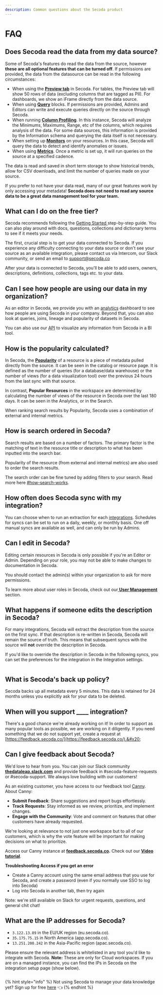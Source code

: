 ```yaml
---
description: Common questions about the Secoda product
---
```


# FAQ

## Does Secoda read the data from my data source?

Some of Secoda's features do read the data from the source, however **these are all optional features that can be turned off**. If permissions are provided, the data from the datasource can be read in the following circumstances:

* When using the [**Preview tab**](features/data-previews.md) in Secoda. For tables, the Preview tab will show 50 rows of data (excluding columns that are tagged as PII). For dashboards, we show an iFrame directly from the data source.
* When using [**Query**](features/queries/) blocks. If permissions are provided, Admins and Editors can write and execute queries directly on the source through Secoda.
* When running [**Column Profiling**](features/column-profiling.md). In this instance, Secoda will analyze the Minimums, Maximums, Range, etc of the columns, which requires analysis of the data. For some data sources, this information is provided by the Information schema and querying the data itself is not necessary.&#x20;
* When setting up [**Monitors**](features/monitoring.md) on your resources. In this case, Secoda will query the data to detect and identify anomalies or issues.
* When using [**Metrics**](features/metrics.md). Once a metric is set up, it will run queries on the source at a specified cadence.&#x20;

The data is read and saved in short term storage to show historical trends, allow for CSV downloads, and limit the number of queries made on your source.&#x20;

If you prefer to not have your data read, many of our great features work by only accessing your metadata! **Secoda does not need to read any source data to be a great data management tool for your team.**&#x20;

## What can I do on the free tier?

Secoda recommends following the [Getting Started ](./)step-by-step guide. You can also play around with docs, questions, collections and dictionary terms to see if it meets your needs.

The first, crucial step is to get your data connected to Secoda. If you experience any difficulty connecting to your data source or don't see your source as an available integration, please contact us via Intercom, our Slack community, or send an email to support@secoda.co

After your data is connected to Secoda, you'll be able to add users, owners, descriptions, definitions, collections, tags etc. to your data.

## Can I see how people are using our data in my organization?

As an editor in Secoda, we provide you with an [analytics](features/analytics-dashboard.md) dashboard to see how people are using Secoda in your company. Beyond that, you can also look at queries, joins, lineage and popularity of datasets in Secoda.

You can also use our [API](secoda-api.md) to visualize any information from Secoda in a BI tool.

## How is the popularity calculated?

In Secoda, the [**Popularity**](features/popularity.md) of a resource is a piece of metadata pulled directly from the source. It can be seen in the catalog or resource page. It is defined as the number of queries (for a database/data warehouse) or the number of views (for a data visualization tool) over the previous 24 hours from the last sync with that source.

In contrast, **Popular Resources** in the workspace are determined by calculating the number of views of the resource in Secoda over the last 180 days. It can be seen in the Analytics, or in the Search.

When ranking search results by Popularity, Secoda uses a combination of external and internal metrics.

## How is search ordered in Secoda?

Search results are based on a number of factors. The primary factor is the matching of text in the resource title or description to what has been inputted into the search bar.

Popularity of the resource (from external and internal metrics) are also used to order the search results.

The search order can be fine tuned by adding filters to your search. Read more here [#how-search-works](features/search.md#how-search-works "mention").

## How often does Secoda sync with my integration?

You can choose when to run an extraction for each [integrations](integrations/). Schedules for syncs can be set to run on a daily, weekly, or monthly basis. One off manual syncs are available as well, and can only be run by Admins.

## Can I edit in Secoda?

Editing certain resources in Secoda is only possible if you're an Editor or Admin. Depending on your role, you may not be able to make changes to documentation in Secoda.

You should contact the admin(s) within your organization to ask for more permissions.

To learn more about user roles in Secoda, check out our[ **User Management** ](user-management/)section.

## What happens if someone edits the description in Secoda?

For many integrations, Secoda will extract the description from the source on the first sync. If that description is re-written in Secoda, Secoda will remain the source of truth. This means that subsequent syncs with the source will **not** override the description in Secoda.

If you'd like to override the description in Secoda in the following syncs, you can set the preferences for the integration in the Integration settings.

<figure><img src="https://secoda-public-media-assets.s3.amazonaws.com/84990c85-e78e-44ee-a67c-ed5cfe8415f8.png" alt=""><figcaption></figcaption></figure>

## What is Secoda's back up policy?

Secoda backs up all metadata every 5 minutes. This data is retained for 24 months unless you explicitly ask for your data to be deleted.

## When will you support \_\_\_\_ integration?

There's a good chance we're already working on it! In order to support as many popular tools as possible, we are working on it diligently. If you need something that we do not support yet, create a request at [https://feedback.secoda.co/](https://feedback.secoda.co/).&#x20;

## Can I give feedback about Secoda?

We'd love to hear from you. You can join our Slack community [**thedataleap.slack.com**](https://www.thedataleap.slack.com) and provide feedback in #secoda-feature-requests or #secoda-support. We always love building with our customers!

As an existing customer, you have access to our feedback tool [Canny](https://feedback.secoda.co/). About Canny:

* **Submit Feedback**: Share suggestions and report bugs effortlessly.
* **Track Requests**: Stay informed as we review, prioritize, and implement changes.
* **Engage with the Community**: Vote and comment on features that other customers have already requested.

We're looking at relevance to not just one workspace but to all of our customers, which is why the vote feature will be important for making decisions on what to prioritize.

Access our Canny instance at [**feedback.secoda.co**](http://feedback.secoda.co/)**.** Check out our [**Video tutorial**](https://www.loom.com/share/86eb9317d7924835957e13c716b99c48?sid=1bf38c4a-e15b-4b1f-ab5e-3016b3c544af).

**Troubleshooting Access if you get an error**

* Create a Canny account using the same email address that you use for Secoda, and create a password (even if you normally use SSO to log into Secoda)
* Log into Secoda in another tab, then try again

Note: we're still available on Slack for urgent requests, questions, and general chit chat!

## What are the IP addresses for Secoda?

* `3.122.13.89` in the EU/UK region (eu.secoda.co).
* `35.175.75.15` in North America (app.secoda.co).
* `13.251.200.242` in the Asia-Pacific region (apac.secoda.co).

Please ensure the relevant address is whitelisted in any tool you'd like to integrate with Secoda. **Note:** These are only for Cloud workspaces. If you are on a managed instance, you can find the IPs in Secoda on the integration setup page (show below).

<figure><img src="https://secoda-public-media-assets.s3.amazonaws.com/bd79c274-9b2e-4429-be9e-ac30efdf69f0.gif" alt=""><figcaption></figcaption></figure>

{% hint style="info" %}
Not using Secoda to manage your data knowledge yet? Sign up for free [here](https://app.secoda.co) 👈
{% endhint %}
